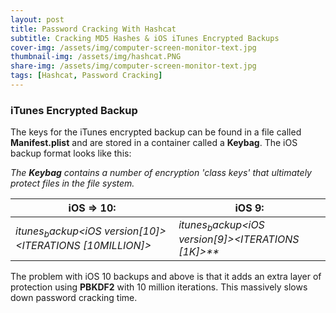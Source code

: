 ```yaml
---
layout: post
title: Password Cracking With Hashcat
subtitle: Cracking MD5 Hashes & iOS iTunes Encrypted Backups
cover-img: /assets/img/computer-screen-monitor-text.jpg
thumbnail-img: /assets/img/hashcat.PNG
share-img: /assets/img/computer-screen-monitor-text.jpg
tags: [Hashcat, Password Cracking]
---
```




### iTunes Encrypted Backup

The keys for the iTunes encrypted backup can be found in a file called **Manifest.plist** and are stored in a container called a **Keybag**. The iOS backup format looks like this:

_The **Keybag** contains a number of encryption 'class keys' that ultimately protect files in the file system._

iOS => 10: | iOS 9:
------------ | -------------
$itunes_backup$*<iOS version[10]>*<WPKY>*<ITERATIONS [10MILLION]>*<SALT>*<DPIC>*<DPSL> | _$itunes_backup$*<iOS version[9]>*<WPKY>*<ITERATIONS [1K]>*<SALT>**_

The problem with iOS 10 backups and above is that it adds an extra layer of protection using **PBKDF2** with 10 million iterations. This massively slows down password cracking time. 
